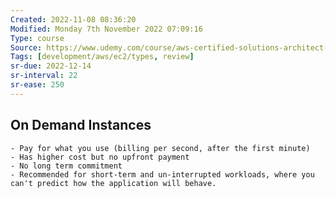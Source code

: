```yaml
---
Created: 2022-11-08 08:36:20
Modified: Monday 7th November 2022 07:09:16
Type: course
Source: https://www.udemy.com/course/aws-certified-solutions-architect-associate-saa-c01/?xref=E0Aed11STH4LPUQvCz0GJFABTmM=
Tags: [development/aws/ec2/types, review]
sr-due: 2022-12-14
sr-interval: 22
sr-ease: 250
---
```


## On Demand Instances

    - Pay for what you use (billing per second, after the first minute)
    - Has higher cost but no upfront payment
    - No long term commitment
    - Recommended for short-term and un-interrupted workloads, where you can't predict how the application will behave.